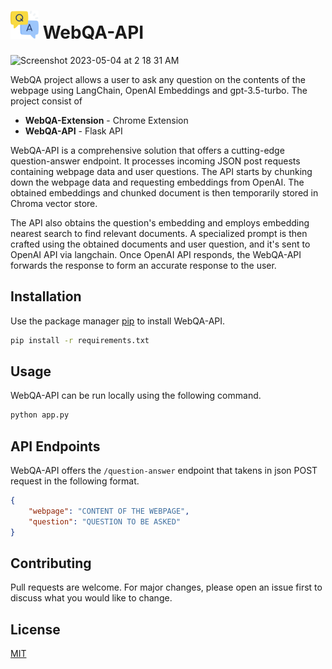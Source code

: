 # <img src="https://raw.githubusercontent.com/kishanmurthy/WebQA-Extension/main/images/main_128.png" alt= “Logo” width="45" height="45">  WebQA-API 

![Screenshot 2023-05-04 at 2 18 31 AM](https://user-images.githubusercontent.com/25534697/236163239-7b4bb04e-bc58-43f3-b342-b5b39b0ac051.png)

WebQA project allows a user to ask any question on the contents of the webpage using LangChain, OpenAI Embeddings and gpt-3.5-turbo. The project consist of
- <b>WebQA-Extension</b> - Chrome Extension
- <b>WebQA-API</b> - Flask API

WebQA-API is a comprehensive solution that offers a cutting-edge question-answer endpoint. It processes incoming JSON post requests containing webpage data and user questions. The API starts by chunking down the webpage data and requesting embeddings from OpenAI. The obtained embeddings and chunked document is then temporarily stored in Chroma vector store.

The API also obtains the question's embedding and employs embedding nearest search to find relevant documents. A specialized prompt is then crafted using the obtained documents and user question, and it's sent to OpenAI API via langchain. Once OpenAI API responds, the WebQA-API forwards the response to form an accurate response to the user.


## Installation

Use the package manager [pip](https://pip.pypa.io/en/stable/) to install WebQA-API.

```bash
pip install -r requirements.txt
```

## Usage

WebQA-API can be run locally using the following command.

```bash
python app.py
```

## API Endpoints

WebQA-API offers the ```/question-answer``` endpoint that takens in json POST request in the following format.

```json
{
    "webpage": "CONTENT OF THE WEBPAGE",
    "question": "QUESTION TO BE ASKED"
}
```

## Contributing

Pull requests are welcome. For major changes, please open an issue first to discuss what you would like to change.

## License

[MIT](
https://choosealicense.com/licenses/mit/)
